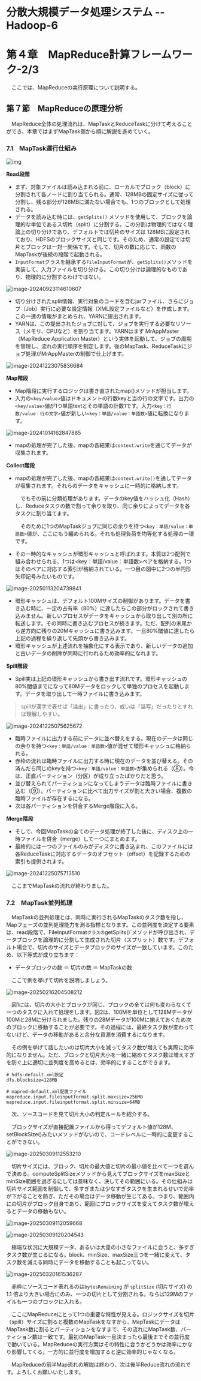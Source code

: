 # 分散大規模データ処理システム -- Hadoop-6

# 第４章　MapReduce計算フレームワーク-2/3

　ここでは、MapReduceの実行原理について説明する。

## 第７節　MapReduceの原理分析

　MapReduce全体の処理流れは、MapTaskとReduceTaskに分けて考えることができ、本章ではまずMapTask側から順に解説を進めていく。

### 7.1　MapTask運行仕組み

![img](D:\OneDrive\picture\Typora\BigData\Hadoop\a9b2a382aae117feefb7706a65771940.png)

**Read段階**

- まず、対象ファイルは読み込まれる前に、ローカルでブロック（block）に分割されて各ノードに割り当てられる。通常、128MBの固定サイズに従って分割し、残る部分が128MBに満たない場合でも、1つのブロックとして処理される。
- データを読み込む時には、`getSplits()` メソッドを使用して、ブロックを論理的な単位であるス切片（split）に分割する。この分割は物理的ではなく理論上の切り分けであり、デフォルトでは切片のサイズは 128MBに設定されており、HDFSのブロックサイズと同じです。そのため、通常の設定では切片とブロックは一対一関係です。そして、切片の数に応じて、同数のMapTaskが後続の段階で起動される。
- `InputFormat`クラスを継承する`FileInputFormat`が、`getSplits()`メソッドを実装して、入力ファイルを切り分ける。この切り分けは論理的なものであり、物理的に分割するわけではない。

![image-20240923114610607](D:\OneDrive\picture\Typora\BigData\Hadoop\image-20240923114610607.png)

- 切り分けされたsplit情報、実行対象のコードを含むjarファイル、さらにジョブ（Job）実行に必要な設定情報（XML設定ファイルなど）を作成します。この一連の情報がまとめられ、YARNに提出されます。
- YARNは、この提出されたジョブに対して、ジョブを実行する必要なリソース（メモリ、CPUなど）を割り当てます。YARNはまず MrAppMaster（MapReduce Application Master）という実体を起動して、ジョブの周期を管理し、流れの実行順序を制定します。後のMapTask、ReduceTaskにジョブ処理がMrAppMasterの制御で仕上げます。

![image-20241223075836684](D:\OneDrive\picture\Typora\BigData\Hadoop\image-20241223075836684.png)

**Map階段**

- Map階段に実行するロジックは書き直されたmap()メソッドが担当します。
- 入力の`<key/value>`値はドキュメントの行数keyと当の行の文字です。出力の`<key/value>`値が1つ単語textとその単語の計数1です。入力`<key：行数/value：行の文字>`値が新しい`<key：単語/value：単語数>`値に転換になります。

![image-20241014162847885](D:\OneDrive\picture\Typora\BigData\Hadoop\image-20241014162847885.png)

- mapの処理が完了した後、mapの各結果は`context.write`を通じてデータが収集されます。

**Collect階段**

- mapの処理が完了した後、mapの各結果は`context.write()`を通してデータが収集されます。それらのデータをキャッシュに一時的に格納します。

  　でもその前に分類処理があります。データのkey値をハッシュ化（Hash）し、Reduceタスクの数で割って余りを取り、同じ余りによってデータを各タスクに割り当てます。

    　そのために1つのMapTaskジョブに同じの余りを持つ`<key：単語/value：単語数>`値が、ここにもう纏められる。それも処理負荷を均等化する処理の一環です。

- その一時的なキャッシュが環形キャッシュと呼ばれます。本質は2つ配列で組み合わせられる、1つは<key：単語/value：単語数>ペアを格納する。1つはそのペアに対応する索引が格納されている。一つ目の図中に2つの半円形矢印記号みたいものです。

![image-20250113204739841](D:\OneDrive\picture\Typora\BigData\Hadoop\image-20250113204739841.png)

- 環形キャッシュは、デフォルト100Mサイズの制御があります。データを書き込む時に、一定の占有率（80%）に達したらこの部分がロックされて書き込みません。新しいプロセスがデータをキャッシュから取り出して別の所に転送します。その同時に書き込むプロセスが続きます。ただ、配列の末尾から逆方向に残りの20Mキャッシュに書き込みます。一旦80%閾値に達したら上記の過程を繰り返して先頭から書き込みます。
- 環形キャッシュが上述流れを抽象化にする表示であり、新しいデータの追加と古いデータの削除が同時に行われるため効率的になれます。

**Spill階段**

- Spill実は上記の環形キャッシュから書き出す流れです。環形キャッシュの80%閾値までになって80Mデータをロックして単独のプロセスを起動します。データを取り出して一時ファイルに書き込みます。

> spillが漢字で表せば「溢出」に書ったり、或いは「溢写」だったりとすれば理解しやすい。

![image-20241225075625672](D:\OneDrive\picture\Typora\BigData\Hadoop\image-20241225075625672.png)

- 臨時ファイルに出力する前にデータに並べ替えをする。現在のデータは同じの余りを持つ`<key：単語/value：単語数>`値が混ぜて環形キャッシュに格納られる。
- 赤枠の流れは臨時ファイルに出力する時に現在のデータを並び替える。その済んだら同じのkeyを持つ`<key：単語/value：単語数>`が集められる（⑧）。今は、正直パーティション（分区）が成り立ったばかりだと思う。
- 並び替えられてパーティションになってしまうデータは臨時ファイルに書き込む（⑨）。パーティションに比べて出力サイズが割と大きい場合、複数の臨時ファイルが存在するになる。
- 次は各パーティションを併合するMerge階段に入る。

**Merge階段**

- そして、今回MapTaskの全てのデータ処理が終了した後に、ディスク上の一時ファイルを併合（merge）して一つにまとめます。
- 最終的には一つのファイルのみがディスクに書き込まれ、このファイルには各ReduceTaskに対応するデータのオフセット（offset）を記録するための索引も提供されます。

![image-20241225075713510](D:\OneDrive\picture\Typora\BigData\Hadoop\image-20241225075713510.png)

　ここまでMapTaskの流れが終わりました。

### 7.2　MapTask並列処理

　MapTaskの並列処理とは、同時に実行されるMapTaskのタスク数を指し、Mapフェーズの並列処理能力を測る指標となります。この並列度を決定する要素は、read段階で、FileInputFormat`クラスの`getSplits()`メソッドが呼び出され、データブロックを論理的に分割して生成された切片（スプリット）数です。デフォルト場合で、切片のサイズとデータブロックのサイズが一致しています。このため、以下等式が成り立ちます：

- データブロックの数 ＝ 切片の数 ＝ MapTaskの数

　ここで例を挙げて切片を説明しましょう。

![image-20250216204508212](D:\OneDrive\picture\Typora\BigData\Hadoop\image-20250216204508212.png)

　図1には、切片の大小とブロックが同じ、ブロックの全ては何も変わらなくて一つのタスクに入れて処理をします。図2は、100Mを単位として128Mデータが100Mと28Mに分けられました。残りの28Mデータが100Mに揃えておくため次のブロックに移動することが必要です。その過程には、最終タスク数が変わってないけど、データの移動があると余分な資源を消費するになります。

　その例を挙げて話したいのは切片大小を減ってタスク数が増えても実際に効率的になりません。ただ、ブロックと切片大小を一緒に縮めてタスク数は増えすぎを防ぐ上に適切に並列度を高めるとは、効率的にすることができます。

```
# hdfs-default.xml設定
dfs.blocksize=128MB

# mapred-default.xml配置ファイル
mapreduce.input.fileinputformat.split.maxsize=256MB
mapreduce.input.fileinputformat.split.minsize=64MB
```

　次、ソースコードを見て切片大小の判定ルールを紹介する。

　ブロックサイズが直接配置ファイルから得ってデフォルト値が128M、setBlockSize()みたいメソッドがないので、コードレベルに一時的に変更することができない。

![image-20250309112553210](D:\OneDrive\picture\Typora\BigData\Hadoop\image-20250309112553210.png)

　切片サイズには、ブロック、切片の最大値と切片の最小値を比べて一つを選んで決める。computeSplitSizeメソッドから見えてブロックサイズをmaxSizeとminSize範囲を過ぎるにしては意味なく、決してその範囲にいる。その仕組みは切片サイズ範囲を制御して、多すぎまたは少なすぎタスクを生まれるせいで効率が下がることを防ぎ、ただその場合はデータ移動が生じてある。つまり、範囲内にの切片がブロック自身であり、範囲にブロックサイズを変えてタスク数が増えるとデータの移動もない。

![image-20250309112059668](D:\OneDrive\picture\Typora\BigData\Hadoop\image-20250309112059668.png)

![image-20250309120204543](D:\OneDrive\picture\Typora\BigData\Hadoop\image-20250309120204543.png)

　極端な状況に大規模データ、あるいは大量の小さなファイルに会うと、多すぎタスク数が生じるになる。block、minSize、maxSize三つを一緒に変えて、タスク数を減える同時にデータを移動することも起こってない。

![image-20250320161536287](D:\OneDrive\picture\Typora\BigData\Hadoop\image-20250320161536287.png)

　赤枠にソースコード表れるのは`bytesRemaining` が `splitSize` (切片サイズ) の 1.1 倍より大きい場合にのみ、一つの切片として分割される。ならば129Mのファイルも一つのブロックに入れる。



　ここにMapReduceにとって1つの重要な特性が見える。ロジックサイズを切片（spill）サイズに割ると複数のMapTaskをなすから、MapTaskにデータはMapTask数に割るとパーティションをなすまで、その流れにMapTask数、パーティション数は一致です。最初のMapTask一旦決まったら最後までその並行度で動いている。MapReduceの実行方案はその特性に合うかどうかは効率にかなり影響してくる。一方的に並行度を増加すると逆に効率的じゃなくなる。

　MapReduceの前半Map流れの解説は終わり、次は後半Reduce流れの流れです。よろしくお願いいたします。
